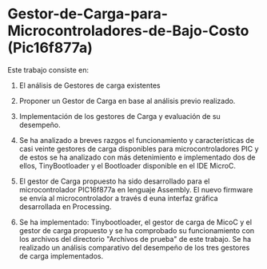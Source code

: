 # Gestor-de-Carga-para-Microcontroladores-de-Bajo-Costo (Pic16f877a)
Este trabajo consiste en: 
1. El análisis de Gestores de carga existentes
2. Proponer un Gestor de Carga en base al análisis previo realizado.
3. Implementación de los gestores de Carga y evaluación de su desempeño.

1. Se ha analizado a breves razgos el funcionamiento y características de casi veinte gestores de carga disponibles para microcontroladores PIC y de estos se ha analizado con más detenimiento e implementado dos de ellos, TinyBootloader y el Bootloader disponible en el IDE MicroC.
2. El gestor de Carga propuesto ha sido desarrollado para el microcontrolador PIC16f877a en lenguaje Assembly. El nuevo firmware se envía al microcontrolador a través d euna interfaz gráfica desarrollada en Processing. 
3. Se ha implementado: Tinybootloader, el gestor de carga de MicoC y el gestor de carga propuesto y se ha comprobado su funcionamiento con los archivos del directorio "Archivos de prueba" de este trabajo. Se ha realizado un análisis comparativo del desempeño de los tres gestores de carga implementados.
